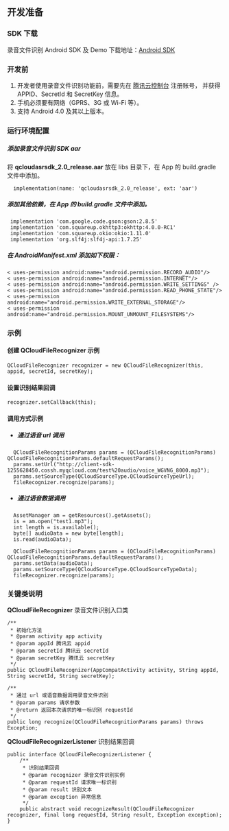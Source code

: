 ﻿## 开发准备

### SDK 下载

录音文件识别 Android SDK 及 Demo 下载地址：[Android SDK](http://client-sdk-1255628450.cossh.myqcloud.com/asr%20sdk/QCloudOneSentenceSDK_Android.zip)

### 开发前

1. 开发者使用录音文件识别功能前，需要先在 [腾讯云控制台](https://console.cloud.tencent.com/) 注册账号，
   并获得 APPID、SecretId 和 SecretKey 信息。
2. 手机必须要有网络（GPRS、3G 或 Wi-Fi 等）。
3. 支持 Android 4.0 及其以上版本。

### 运行环境配置

##### 添加录音文件识别 SDK aar

将 **qcloudasrsdk_2.0_release.aar** 放在 libs 目录下，在 App 的 build.gradle 文件中添加。
```
  implementation(name: 'qcloudasrsdk_2.0_release', ext: 'aar')
```

##### 添加其他依赖，在 App 的 build.gradle 文件中添加。
```
 implementation 'com.google.code.gson:gson:2.8.5'
 implementation 'com.squareup.okhttp3:okhttp:4.0.0-RC1'
 implementation 'com.squareup.okio:okio:1.11.0'
 implementation 'org.slf4j:slf4j-api:1.7.25'
```

##### 在 AndroidManifest.xml 添加如下权限：
```
< uses-permission android:name="android.permission.RECORD_AUDIO"/>
< uses-permission android:name="android.permission.INTERNET"/>
< uses-permission android:name="android.permission.WRITE_SETTINGS" />
< uses-permission android:name="android.permission.READ_PHONE_STATE"/>
< uses-permission android:name="android.permission.WRITE_EXTERNAL_STORAGE"/>
< uses-permission android:name="android.permission.MOUNT_UNMOUNT_FILESYSTEMS"/>
```

### 示例
#### 创建 QCloudFileRecognizer 示例
```
QCloudFileRecognizer recognizer = new QCloudFileRecognizer(this, appid, secretId, secretKey);
```

#### 设置识别结果回调
```
recognizer.setCallback(this);
```

#### 调用方式示例
+ ##### 通过语音 url 调用
```
  QCloudFileRecognitionParams params = (QCloudFileRecognitionParams) QCloudFileRecognitionParams.defaultRequestParams();
  params.setUrl("http://client-sdk-1255628450.cossh.myqcloud.com/test%20audio/voice_WGVNG_8000.mp3");
  params.setSourceType(QCloudSourceType.QCloudSourceTypeUrl);
  fileRecognizer.recognize(params);
```

+ ##### 通过语音数据调用
```
  AssetManager am = getResources().getAssets();
  is = am.open("test1.mp3");
  int length = is.available();
  byte[] audioData = new byte[length];
  is.read(audioData);

  QCloudFileRecognitionParams params = (QCloudFileRecognitionParams) QCloudFileRecognitionParams.defaultRequestParams();
  params.setData(audioData);
  params.setSourceType(QCloudSourceType.QCloudSourceTypeData);
  fileRecognizer.recognize(params);
```


### 关键类说明
**QCloudFileRecognizer** 录音文件识别入口类
```
/**
 * 初始化方法
 * @param activity app activity
 * @param appId 腾讯云 appid
 * @param secretId 腾讯云 secretId
 * @param secretKey 腾讯云 secretKey
 */
public QCloudFileRecognizer(AppCompatActivity activity, String appId, String secretId, String secretKey);

/**
 * 通过 url 或语音数据调用录音文件识别
 * @param params 请求参数
 * @return 返回本次请求的唯一标识别 requestId
 */
public long recognize(QCloudFileRecognitionParams params) throws Exception;
```

**QCloudFileRecognizerListener** 识别结果回调
```
public interface QCloudFileRecognizerListener {
    /**
     * 识别结果回调
     * @param recognizer 录音文件识别实例
     * @param requestId 请求唯一标识别
     * @param result 识别文本
     * @param exception 异常信息
     */
    public abstract void recognizeResult(QCloudFileRecognizer recognizer, final long requestId, String result, Exception exception);
}
```
